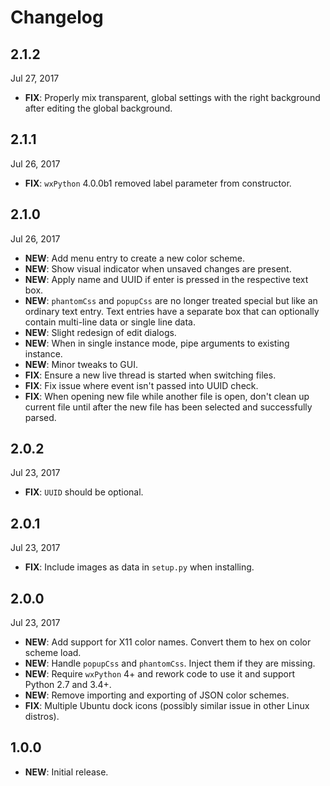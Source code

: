 # Changelog

## 2.1.2

Jul 27, 2017

- **FIX**: Properly mix transparent, global settings with the right background after editing the global background.

## 2.1.1

Jul 26, 2017

- **FIX**: `wxPython` 4.0.0b1 removed label parameter from constructor.

## 2.1.0

Jul 26, 2017

- **NEW**: Add menu entry to create a new color scheme.
- **NEW**: Show visual indicator when unsaved changes are present.
- **NEW**: Apply name and UUID if enter is pressed in the respective text box.
- **NEW**: `phantomCss` and `popupCss` are no longer treated special but like an ordinary text entry. Text entries have a separate box that can optionally contain multi-line data or single line data.
- **NEW**: Slight redesign of edit dialogs.
- **NEW**: When in single instance mode, pipe arguments to existing instance.
- **NEW**: Minor tweaks to GUI.
- **FIX**: Ensure a new live thread is started when switching files.
- **FIX**: Fix issue where event isn't passed into UUID check.
- **FIX**: When opening new file while another file is open, don't clean up current file until after the new file has been selected and successfully parsed.

## 2.0.2

Jul 23, 2017

- **FIX**: `UUID` should be optional.

## 2.0.1

Jul 23, 2017

- **FIX**: Include images as data in `setup.py` when installing.

## 2.0.0

Jul 23, 2017

- **NEW**: Add support for X11 color names.  Convert them to hex on color scheme load.
- **NEW**: Handle `popupCss` and `phantomCss`. Inject them if they are missing.
- **NEW**: Require `wxPython` 4+ and rework code to use it and support Python 2.7 and 3.4+.
- **NEW**: Remove importing and exporting of JSON color schemes.
- **FIX**: Multiple Ubuntu dock icons (possibly similar issue in other Linux distros).

## 1.0.0

- **NEW**: Initial release.
